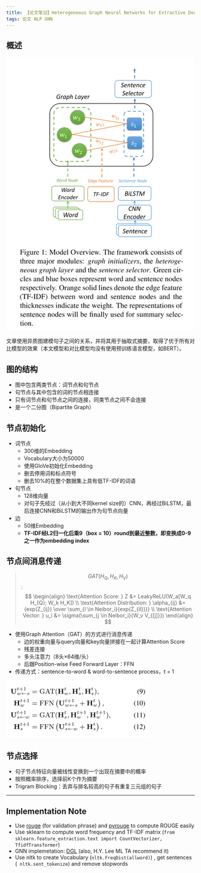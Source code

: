 ```yaml
---
title: 【论文笔记】Heterogeneous Graph Neural Networks for Extractive Document Summarization
tags: 论文 NLP GNN
---
```


## 概述

![模型结构](/assets/images/mdref/image-20200914153702221.png)

文章使用异质图建模句子之间的关系，并将其用于抽取式摘要，取得了优于所有对比模型的效果（本文模型和对比模型均没有使用预训练语言模型，如BERT）。

## 图的结构

* 图中包含两类节点：词节点和句节点
* 句节点与其中包含的词的节点相连接
* 只有词节点和句节点之间的连接，同类节点之间不会连接
* 是一个二分图（Bipartite Graph）

## 节点初始化

* 词节点
  * 300维的Embedding
  * Vocabulary大小为50000
  * 使用GloVe初始化Embedding
  * 删去停用词和标点符号
  * 删去10%的在整个数据集上具有低TF-IDF的词语
* 句节点
  * 128维向量
  * 对句子先经过（从小到大不同kernel size的）CNN，再经过BiLSTM，最后连接CNN和BiLSTM的输出作为句节点向量
* 边
  * 50维Embedding
  * **TF-IDF经L2归一化后乘9（box = 10）round到最近整数，即变换成0-9之一作为embedding index**

## 节点间消息传递

> $$GAT(H_Q, H_K, H_V)$$:
> $$
> \begin{align}
> \text{Attention Score: } Z &= LeakyReLU(W_a[W_q H_{Q}; W_k H_K]) \\
> \text{Attention Distribution: } \alpha_{ij} &= {exp(Z_{ij}) \over \sum_{l \in Neibor_i}{exp(Z_{il})}} \\
> \text{Attention Vector: } u_i &= \sigma(\sum_{j \in Neibor_i}{W_v V_{[j]}})
> \end{align}
> $$

* 使用Graph Attention（GAT）的方式进行消息传递
  * 边的权重向量与query向量和key向量拼接在一起计算Attention Score
  * 残差连接
  * 多头注意力（8头×64维/头）
  * 后跟Position-wise Feed Forward Layer：FFN
* 传递方式：sentence-to-word & word-to-sentence process，t = 1

![image-20200914162347139](/assets/images/mdref/image-20200914162347139.png)

## 节点选择

* 句子节点特征向量被线性变换到一个出现在摘要中的概率
* 按照概率排序，选择前K个作为摘要
* Trigram Blocking：丢弃与排名较高的句子有重复三元组的句子

------------------------------------------------------------------------------------------

## Implementation Note

* Use [rouge](https://github.com/pltrdy/rouge) (for validation phrase) and [pyrouge](https://github.com/bheinzerling/pyrouge) to compute ROUGE easily
* Use sklearn to compute word frequency and TF-IDF matrix (`from sklearn.feature_extraction.text import CountVectorizer, TfidfTransformer`)
* GNN implemetation: [DGL](http://dgl.ai) (also, H.Y. Lee ML TA recommend it)
* Use nltk to create Vocabulary (`nltk.FreqDist(allword)`) , get sentences (` nltk.sent_tokenize`) and remove stopwords
